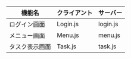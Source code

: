 | 機能名 | クライアント | サーバー | 
| -- | -- | -- | 
| ログイン画面 | Login.js | login.js | 
| メニュー画面 | Menu.js | menu.js | 
| タスク表示画面 | Task.js | task.js | 

